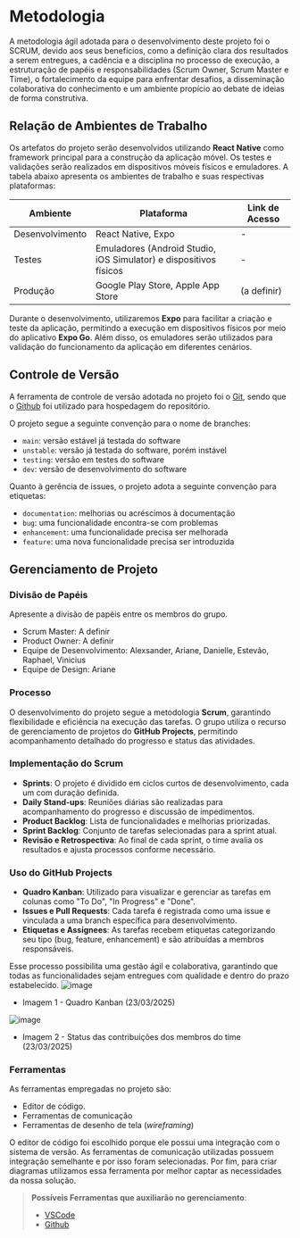 
# Metodologia

A metodologia ágil adotada para o desenvolvimento deste projeto foi o SCRUM, devido aos seus benefícios, como a definição clara dos resultados a serem entregues, a cadência e a disciplina no processo de execução, a estruturação de papéis e responsabilidades (Scrum Owner, Scrum Master e Time), o fortalecimento da equipe para enfrentar desafios, a disseminação colaborativa do conhecimento e um ambiente propício ao debate de ideias de forma construtiva.

## Relação de Ambientes de Trabalho

Os artefatos do projeto serão desenvolvidos utilizando **React Native** como framework principal para a construção da aplicação móvel. Os testes e validações serão realizados em dispositivos móveis físicos e emuladores. A tabela abaixo apresenta os ambientes de trabalho e suas respectivas plataformas:

| Ambiente       | Plataforma                                    | Link de Acesso |
|---------------|----------------------------------------------|----------------|
| Desenvolvimento | React Native, Expo                         | -              |
| Testes         | Emuladores (Android Studio, iOS Simulator) e dispositivos físicos | -              |
| Produção       | Google Play Store, Apple App Store        | (a definir)    |

Durante o desenvolvimento, utilizaremos **Expo** para facilitar a criação e teste da aplicação, permitindo a execução em dispositivos físicos por meio do aplicativo **Expo Go**. Além disso, os emuladores serão utilizados para validação do funcionamento da aplicação em diferentes cenários.


## Controle de Versão

A ferramenta de controle de versão adotada no projeto foi o
[Git](https://git-scm.com/), sendo que o [Github](https://github.com)
foi utilizado para hospedagem do repositório.

O projeto segue a seguinte convenção para o nome de branches:

- `main`: versão estável já testada do software
- `unstable`: versão já testada do software, porém instável
- `testing`: versão em testes do software
- `dev`: versão de desenvolvimento do software

Quanto à gerência de issues, o projeto adota a seguinte convenção para
etiquetas:

- `documentation`: melhorias ou acréscimos à documentação
- `bug`: uma funcionalidade encontra-se com problemas
- `enhancement`: uma funcionalidade precisa ser melhorada
- `feature`: uma nova funcionalidade precisa ser introduzida


## Gerenciamento de Projeto

### Divisão de Papéis

Apresente a divisão de papéis entre os membros do grupo.

- Scrum Master: A definir
- Product Owner: A definir
- Equipe de Desenvolvimento: Alexsander, Ariane, Danielle, Estevão, Raphael, Vinicius
- Equipe de Design: Ariane


### Processo

O desenvolvimento do projeto segue a metodologia **Scrum**, garantindo flexibilidade e eficiência na execução das tarefas. O grupo utiliza o recurso de gerenciamento de projetos do **GitHub Projects**, permitindo acompanhamento detalhado do progresso e status das atividades.

### Implementação do Scrum

- **Sprints**: O projeto é dividido em ciclos curtos de desenvolvimento, cada um com duração definida.
- **Daily Stand-ups**: Reuniões diárias são realizadas para acompanhamento do progresso e discussão de impedimentos.
- **Product Backlog**: Lista de funcionalidades e melhorias priorizadas.
- **Sprint Backlog**: Conjunto de tarefas selecionadas para a sprint atual.
- **Revisão e Retrospectiva**: Ao final de cada sprint, o time avalia os resultados e ajusta processos conforme necessário.


### Uso do GitHub Projects

- **Quadro Kanban**: Utilizado para visualizar e gerenciar as tarefas em colunas como "To Do", "In Progress" e "Done".
- **Issues e Pull Requests**: Cada tarefa é registrada como uma issue e vinculada a uma branch específica para desenvolvimento.
- **Etiquetas e Assignees**: As tarefas recebem etiquetas categorizando seu tipo (bug, feature, enhancement) e são atribuídas a membros responsáveis.

Esse processo possibilita uma gestão ágil e colaborativa, garantindo que todas as funcionalidades sejam entregues com qualidade e dentro do prazo estabelecido.
![image](https://github.com/user-attachments/assets/d020a57e-3f55-4258-807a-8ee11bca1882)
- Imagem 1 - Quadro Kanban (23/03/2025)

![image](https://github.com/user-attachments/assets/c66fc692-ff35-4f9a-8425-cb1e55063e67)
- Imagem 2 - Status das contribuições dos membros do time (23/03/2025)

### Ferramentas

As ferramentas empregadas no projeto são:

- Editor de código.
- Ferramentas de comunicação
- Ferramentas de desenho de tela (_wireframing_)

O editor de código foi escolhido porque ele possui uma integração com o sistema de versão. As ferramentas de comunicação utilizadas possuem integração semelhante e por isso foram selecionadas. Por fim, para criar diagramas utilizamos essa ferramenta por melhor captar as necessidades da nossa solução.

 
> **Possíveis Ferramentas que auxiliarão no gerenciamento**: 
> - [VSCode](https://code.visualstudio.com/)
> - [Github](https://github.com/)
